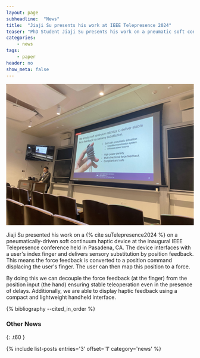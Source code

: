 ```yaml
---
layout: page
subheadline:  "News"
title:  "Jiaji Su presents his work at IEEE Telepresence 2024"
teaser: "PhD Student Jiaji Su presents his work on a pneumatic soft continuum haptic device."
categories:
    - news
tags:
    - paper
header: no
show_meta: false
---
```


![Jiaji presenting his title slide](/images/Telepresence24-1.jpg)

Jiaji Su presented his work on a {% cite suTelepresence2024 %} on a pneumatically-driven soft continuum haptic device at the inaugural IEEE Telepresence conference held in Pasadena, CA. The device interfaces with a user's index finger and delivers sensory substitution by position feedback. This means the force feedback is converted to a position command displacing the user's finger. The user can then map this position to a force. 

By doing this we can decouple the force feedback (at the finger) from the position input (the hand) ensuring stable teleoperation even in the presence of delays. Additionally, we are able to display haptic feedback using a compact and lightweight handheld interface.

{% bibliography --cited_in_order %}

### Other News
{: .t60 }

{% include list-posts entries='3' offset='1' category='news' %}

